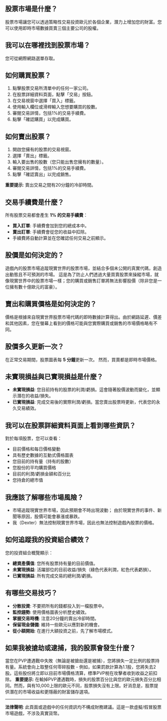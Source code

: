 ## 股票市場是什麼？

股票市場讓您可以透過策略性交易投資歐元於各個企業，潛力上增加您的財富。您可以使用即時市場數據買賣三個主要公司的股權。

## 我可以在哪裡找到股票市場？

您可從網際網路選單存取。

## 如何購買股票？

1. 點擊股票交易所清單中的任何一家公司。
2. 在股票詳細資料頁面，點擊「交易」按鈕。
3. 在交易視窗中選擇「買入」標籤。
4. 使用輸入欄位或滑桿輸入您想要購買的股數。
5. 審閱交易詳情，包括1%的交易手續費。
6. 點擊「確認購買」以完成購買。

## 如何賣出股票？

1. 開啟您擁有的股票的交易視窗。
2. 選擇「賣出」標籤。
3. 輸入要出售的股數（您只能出售您擁有的數量）。
4. 審閱交易詳情，包括1%的交易手續費。
5. 點擊「確認賣出」以完成銷售。

**重要提示**: 賣出交易之間有20分鐘的冷卻時間。

## 交易手續費是什麼？

所有股票交易都會產生 **1% 的交易手續費**：

- **買入訂單**: 手續費會加到您的總成本中。
- **賣出訂單**: 手續費會從您的收益中扣除。
- 手續費將自動計算並在您確認任何交易之前顯示。

## 股價是如何決定的？

遊戲內的股票市場追蹤現實世界的股票市場，並結合多個未公開的真實代碼，創造出動態且不可預測的市場。
這是為了防止人們透過大量買賣股票來操縱市場，就像現實世界中的股票市場一樣；您的購買或銷售訂單將無法影響股價（除非您是一位擁有數十億歐元的富豪）。

## 賣出和購買價格是如何決定的？

價格是根據來自現實世界股票市場代碼的即時數據計算得出。由於網路延遲、價差和其他因素，您在螢幕上看到的價格可能與您實際購買或銷售的市場價格略有不同。

## 股價多久更新一次？

在正常交易期間，股票圖表每 **5 分鐘**更新一次。
然而，買賣都是即時市場價格。

## 未實現損益與已實現損益是什麼？

- **未實現損益**: 您目前持有的股票的利潤/虧損。這會隨著股價波動而變化，並顯示潛在的收益/損失。
- **已實現損益**: 完成交易後的實際利潤/虧損。當您賣出股票時更新，代表您的永久交易績效。

## 我可以在股票詳細資料頁面上看到哪些資訊？

對於每項股票，您可以查看：

- 目前價格和每日價格變動
- 具有歷史數據的互動式價格圖表
- 您目前的持有量（持有的股數）
- 您股份的平均購買價格
- 目前的利潤/虧損金額和百分比
- 您持倉的總市值

## 我應該了解哪些市場風險？

- 市場追蹤現實世界市場，因此預期會不時出現波動；
  由於現實世界的事件、新聞等原因，股價可能會暴漲或暴跌。
- 我（Dexter）無法控制現實世界市場，因此也無法控制遊戲內股票的價格。

## 如何追蹤我的投資組合績效？

您的投資組合概覽顯示：

- **總資產價值**: 您所有股票持有量的目前價值。
- **未實現損益**: 活躍部位的目前收益/損失（綠色代表利潤，紅色代表虧損）。
- **已實現損益**: 所有完成交易的總利潤/虧損。

## 有哪些交易技巧？

- **分散投資**: 不要把所有的錢都投入到一檔股票中。
- **監控趨勢**: 使用價格圖表分析歷史績效。
- **掌握交易時機**: 注意20分鐘的賣出冷卻時間。
- **保留現金儲備**: 維持一些歐元以應對新的機會。
- **從小額開始**: 在進行大額投資之前，先了解市場模式。

## 如果我被搶劫或逮捕，我的股票會發生什麼？

當您在PVP遭遇戰中失敗（無論是被搶劫還是被捕），您將損失一定比例的股票持有量。系統會向上取整任何零碎股數 - 例如，如果罰款計算為1.1股，您將失去2股。這些股份將立即以目前市場價格清算，標準PVP稅在攻擊者收到收益之前扣除。
**重要提示**: 在輸掉PVP遭遇戰時，損失的股票百分比與您的歐元損失百分比相同。然而，與有10,000上限的歐元不同，股票損失沒有上限。好消息是，股票提供潛在的市場收益和更隱蔽的財富儲存選項。

---

**法律聲明**:
此頁面或遊戲中的任何資訊均不構成財務建議。這是一款虛擬/假冒股票市場遊戲，不涉及真實貨幣。
